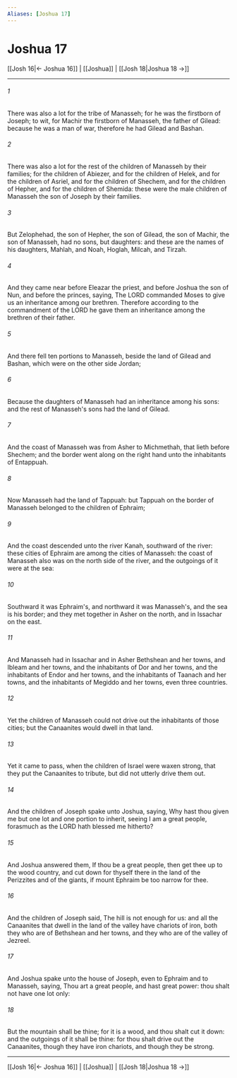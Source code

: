 ```yaml
---
Aliases: [Joshua 17]
---
```

# Joshua 17

[[Josh 16|← Joshua 16]] | [[Joshua]] | [[Josh 18|Joshua 18 →]]
***



###### 1 
There was also a lot for the tribe of Manasseh; for he was the firstborn of Joseph; to wit, for Machir the firstborn of Manasseh, the father of Gilead: because he was a man of war, therefore he had Gilead and Bashan. 

###### 2 
There was also a lot for the rest of the children of Manasseh by their families; for the children of Abiezer, and for the children of Helek, and for the children of Asriel, and for the children of Shechem, and for the children of Hepher, and for the children of Shemida: these were the male children of Manasseh the son of Joseph by their families. 

###### 3 
But Zelophehad, the son of Hepher, the son of Gilead, the son of Machir, the son of Manasseh, had no sons, but daughters: and these are the names of his daughters, Mahlah, and Noah, Hoglah, Milcah, and Tirzah. 

###### 4 
And they came near before Eleazar the priest, and before Joshua the son of Nun, and before the princes, saying, The LORD commanded Moses to give us an inheritance among our brethren. Therefore according to the commandment of the LORD he gave them an inheritance among the brethren of their father. 

###### 5 
And there fell ten portions to Manasseh, beside the land of Gilead and Bashan, which were on the other side Jordan; 

###### 6 
Because the daughters of Manasseh had an inheritance among his sons: and the rest of Manasseh's sons had the land of Gilead. 

###### 7 
And the coast of Manasseh was from Asher to Michmethah, that lieth before Shechem; and the border went along on the right hand unto the inhabitants of Entappuah. 

###### 8 
Now Manasseh had the land of Tappuah: but Tappuah on the border of Manasseh belonged to the children of Ephraim; 

###### 9 
And the coast descended unto the river Kanah, southward of the river: these cities of Ephraim are among the cities of Manasseh: the coast of Manasseh also was on the north side of the river, and the outgoings of it were at the sea: 

###### 10 
Southward it was Ephraim's, and northward it was Manasseh's, and the sea is his border; and they met together in Asher on the north, and in Issachar on the east. 

###### 11 
And Manasseh had in Issachar and in Asher Bethshean and her towns, and Ibleam and her towns, and the inhabitants of Dor and her towns, and the inhabitants of Endor and her towns, and the inhabitants of Taanach and her towns, and the inhabitants of Megiddo and her towns, even three countries. 

###### 12 
Yet the children of Manasseh could not drive out the inhabitants of those cities; but the Canaanites would dwell in that land. 

###### 13 
Yet it came to pass, when the children of Israel were waxen strong, that they put the Canaanites to tribute, but did not utterly drive them out. 

###### 14 
And the children of Joseph spake unto Joshua, saying, Why hast thou given me but one lot and one portion to inherit, seeing I am a great people, forasmuch as the LORD hath blessed me hitherto? 

###### 15 
And Joshua answered them, If thou be a great people, then get thee up to the wood country, and cut down for thyself there in the land of the Perizzites and of the giants, if mount Ephraim be too narrow for thee. 

###### 16 
And the children of Joseph said, The hill is not enough for us: and all the Canaanites that dwell in the land of the valley have chariots of iron, both they who are of Bethshean and her towns, and they who are of the valley of Jezreel. 

###### 17 
And Joshua spake unto the house of Joseph, even to Ephraim and to Manasseh, saying, Thou art a great people, and hast great power: thou shalt not have one lot only: 

###### 18 
But the mountain shall be thine; for it is a wood, and thou shalt cut it down: and the outgoings of it shall be thine: for thou shalt drive out the Canaanites, though they have iron chariots, and though they be strong.

***
[[Josh 16|← Joshua 16]] | [[Joshua]] | [[Josh 18|Joshua 18 →]]
